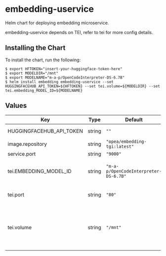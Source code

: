 # embedding-uservice

Helm chart for deploying embedding microservice.

embedding-uservice depends on TEI, refer to tei for more config details.

## Installing the Chart

To install the chart, run the following:

```console
$ export HFTOKEN="insert-your-huggingface-token-here"
$ export MODELDIR="/mnt"
$ export MODELNAME="m-a-p/OpenCodeInterpreter-DS-6.7B"
$ helm install embedding embedding-uservice --set HUGGINGFACEHUB_API_TOKEN=${HFTOKEN} --set tei.volume=${MODELDIR} --set tei.embedding_MODEL_ID=${MODELNAME}
```

## Values

| Key                      | Type   | Default                               | Description                                                                                                                              |
| ------------------------ | ------ | ------------------------------------- | ---------------------------------------------------------------------------------------------------------------------------------------- |
| HUGGINGFACEHUB_API_TOKEN | string | `""`                                  | Your own Hugging Face API token                                                                                                          |
| image.repository         | string | `"opea/embedding-tgi:latest"`               |                                                                                                                                          |
| service.port             | string | `"9000"`                              |                                                                                                                                          |
| tei.EMBEDDING_MODEL_ID         | string | `"m-a-p/OpenCodeInterpreter-DS-6.7B"` | Models id from https://huggingface.co/, or predownloaded model directory                                                                 |
| tei.port                 | string | `"80"`                                | Hugging Face Text Generation Inference service port                                                                                      |
| tei.volume               | string | `"/mnt"`                              | Cached models directory, tgi will not download if the model is cached here. The "volume" will be mounted to container as /data directory |
